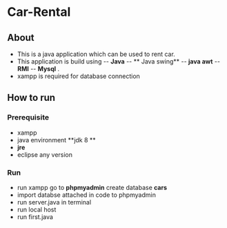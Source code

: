 # Car-Rental


##  About

- This is a java application which can be used to rent car.
- This application is build using
-- **Java**
-- ** Java swing** 
-- **java awt**
-- **RMI**
-- **Mysql** .
- xampp is required for database connection

## How to run

### Prerequisite

- xampp
- java environment **jdk 8 **
- **jre**
- eclipse any version

### Run 

- run xampp go to **phpmyadmin** create database **cars**
- import databse attached in code to phpmyadmin
- run server.java in terminal
- run local host
- run first.java



